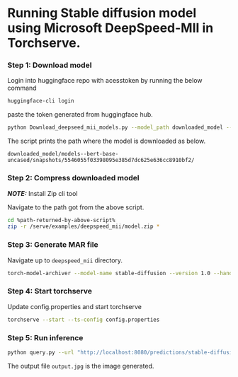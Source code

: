 # Running Stable diffusion model using Microsoft DeepSpeed-MII in Torchserve.

### Step 1: Download model

Login into huggingface repo with acesstoken by running the below command

```bash
huggingface-cli login
```
paste the token generated from huggingface hub.

```bash
python Download_deepseed_mii_models.py --model_path downloaded_model --model_name CompVis/stable-diffusion-v1-4 --revision main
```
The script prints the path where the model is downloaded as below.

`downloaded_model/models--bert-base-uncased/snapshots/5546055f03398095e385d7dc625e636cc8910bf2/`

### Step 2: Compress downloaded model

**_NOTE:_** Install Zip cli tool

Navigate to the path got from the above script.

```bash
cd %path-returned-by-above-script%
zip -r /serve/examples/deepspeed_mii/model.zip *
```

### Step 3: Generate MAR file

Navigate up to `deepspeed_mii` directory.

```bash
torch-model-archiver --model-name stable-diffusion --version 1.0 --handler DeepSpeed_mii_handler.py --extra-files model.zip -r requirements.txt
```

### Step 4: Start torchserve

Update config.properties and start torchserve

```bash
torchserve --start --ts-config config.properties
```

### Step 5: Run inference

```bash
python query.py --url "http://localhost:8080/predictions/stable-diffusion" --prompt "a photo of an astronaut riding a horse on mars"
```

The output file `output.jpg` is the image generated.
